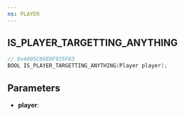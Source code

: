 ```yaml
---
ns: PLAYER
---
```

## IS_PLAYER_TARGETTING_ANYTHING

```c
// 0x4605C66E0F935F83
BOOL IS_PLAYER_TARGETTING_ANYTHING(Player player);
```

## Parameters
* **player**:
